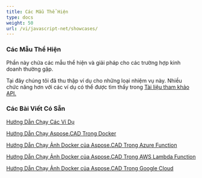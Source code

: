 ```yaml
---
title: Các Mẫu Thể Hiện
type: docs
weight: 50
url: /vi/javascript-net/showcases/
---
```


### **Các Mẫu Thể Hiện**
Phần này chứa các mẫu thể hiện và giải pháp cho các trường hợp kinh doanh thường gặp.

Tại đây chúng tôi đã thu thập ví dụ cho những loại nhiệm vụ này. Nhiều chức năng hơn với các ví dụ có thể được tìm thấy trong [Tài liệu tham khảo API.](https://apireference.aspose.com/cad/net)
### **Các Bài Viết Có Sẵn**

[Hướng Dẫn Chạy Các Ví Dụ](/vi/cad/net/how-to-run-the-examples/)

[Hướng Dẫn Chạy Aspose.CAD Trong Docker](/vi/cad/net/how-to-run-aspose-cad-in-docker/)

[Hướng Dẫn Chạy Ảnh Docker của Aspose.CAD Trong Azure Function](/vi/cad/net/how-to-run-aspose-cad-docker-image-in-azure-function/) 

[Hướng Dẫn Chạy Ảnh Docker của Aspose.CAD Trong AWS Lambda Function](/vi/cad/net/how-to-run-aspose-cad-docker-image-in-aws-lambda-function/)

[Hướng Dẫn Chạy Ảnh Docker của Aspose.CAD Trong Google Cloud](/vi/cad/net/how-to-run-aspose-cad-docker-image-in-google-cloud/)
